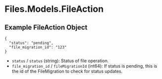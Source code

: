 # Files.Models.FileAction

## Example FileAction Object

```
{
  "status": "pending",
  "file_migration_id": "123"
}
```

* `status` / `status`  (string): Status of file operation.
* `file_migration_id` / `fileMigrationId`  (int64): If status is pending, this is the id of the FileMigration to check for status updates.
